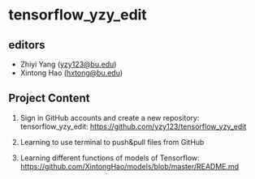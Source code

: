 # tensorflow_yzy_edit

## editors
   * Zhiyi Yang (yzy123@bu.edu)
   * Xintong Hao (hxtong@bu.edu)

## Project Content
1. Sign in GitHub accounts and create a new repository: 
tensorflow_yzy_edit: https://github.com/yzy123/tensorflow_yzy_edit

2. Learning to use terminal to push&pull files from GitHub

3. Learning different functions of models of Tensorflow:
https://github.com/XintongHao/models/blob/master/README.md
